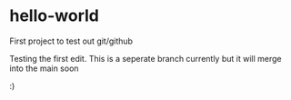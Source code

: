# hello-world
First project to test out git/github

Testing the first edit. This is a seperate branch currently but it will merge into the main soon


:)
